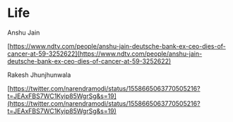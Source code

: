 # Life

Anshu Jain

[https://www.ndtv.com/people/anshu-jain-deutsche-bank-ex-ceo-dies-of-cancer-at-59-3252622](https://www.ndtv.com/people/anshu-jain-deutsche-bank-ex-ceo-dies-of-cancer-at-59-3252622)

  

Rakesh Jhunjhunwala

[https://twitter.com/narendramodi/status/1558665063770505216?t=JEAxFBS7WC1Kyip85WgrSg&s=19](https://twitter.com/narendramodi/status/1558665063770505216?t=JEAxFBS7WC1Kyip85WgrSg&s=19)